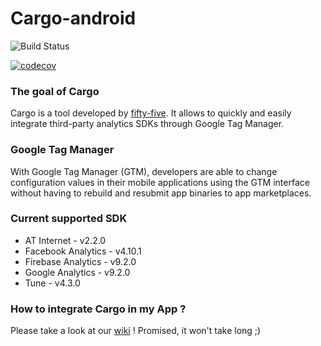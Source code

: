 # Cargo-android


![Build Status](https://travis-ci.org/fifty-five/Cargo-android.svg?branch=master)

[![codecov](https://codecov.io/gh/fifty-five/Cargo-android/branch/master/graph/badge.svg)](https://codecov.io/gh/fifty-five/Cargo-android)


### The goal of Cargo
Cargo is a tool developed by [fifty-five](http://fifty-five.com).
It allows to quickly and easily integrate third-party analytics SDKs through Google Tag Manager.

### Google Tag Manager
With Google Tag Manager (GTM), developers are able to change configuration values in their
mobile applications using the GTM interface without having to rebuild and resubmit
app binaries to app marketplaces.

### Current supported SDK
- AT Internet - v2.2.0
- Facebook Analytics - v4.10.1
- Firebase Analytics - v9.2.0
- Google Analytics - v9.2.0
- Tune - v4.3.0

### How to integrate Cargo in my App ?
Please take a look at our [wiki](https://github.com/fifty-five/Cargo-android/wiki) ! Promised, it won't take long ;)
